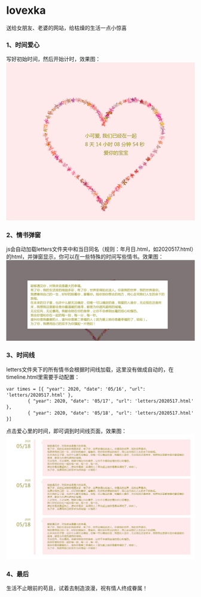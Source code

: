 # lovexka
送给女朋友、老婆的网站，给枯燥的生活一点小惊喜

### 1、时间爱心
写好初始时间，然后开始计时，效果图：
![](https://github.com/justworld/lovexka/blob/master/imgs/2.png)

### 2、情书弹窗
js会自动加载letters文件夹中和当日同名（规则：年月日.html，如2020517.html）的html，并弹窗显示，你可以在一些特殊的时间写些情书。效果图：
![](https://github.com/justworld/lovexka/blob/master/imgs/1.png)

### 3、时间线
letters文件夹下的所有情书会根据时间线加载，这里没有做成自动的，在timeline.html里需要手动配置：
```
var times = [{ "year": 2020, "date": '05/16', "url": 'letters/2020517.html' },
        { "year": 2020, "date": '05/17', "url": 'letters/2020517.html' },
        { "year": 2020, "date": '05/18', "url": 'letters/2020517.html' }]
```
点击爱心里的时间，即可调到时间线页面，效果图：
![](https://github.com/justworld/lovexka/blob/master/imgs/3.png)

### 4、最后
生活不止眼前的苟且，试着去制造浪漫，祝有情人终成眷属！
